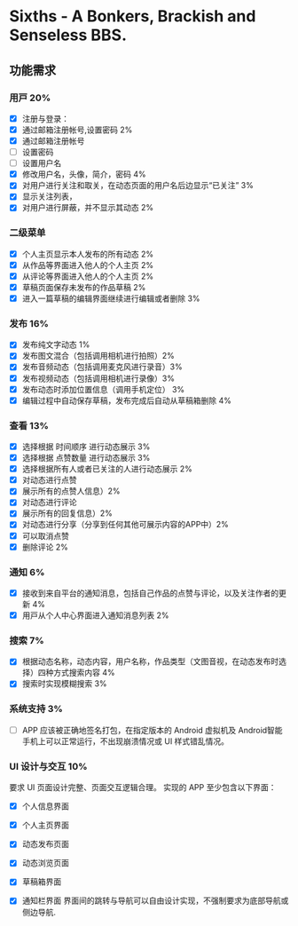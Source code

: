 
# Sixths - A Bonkers, Brackish and Senseless BBS.

## 功能需求

### ⽤⼾ 20%
- [x] 注册与登录：
- [x] 通过邮箱注册帐号,设置密码 2%
- [x] 通过邮箱注册帐号
- [ ] 设置密码
- [ ] 设置用户名
- [x] 修改用户名，头像，简介，密码 4%
- [x] 对用户进行关注和取关，在动态页面的用户名后边显示“已关注” 3%
- [x] 显示关注列表，
- [x] 对用户进行屏蔽，并不显示其动态 2%

### 二级菜单

- [x] 个人主页显示本人发布的所有动态 2%
- [x] 从作品等界⾯进⼊他⼈的个人主⻚ 2%
- [x] 从评论等界⾯进⼊他⼈的个人主⻚ 2%
- [x] 草稿页面保存未发布的作品草稿 2%
- [x] 进⼊⼀篇草稿的编辑界⾯继续进行编辑或者删除 3%

### 发布 16%
- [x] 发布纯文字动态 1%
- [x] 发布图文混合（包括调用相机进行拍照）2%
- [x] 发布音频动态（包括调用麦克风进行录音）3%
- [x] 发布视频动态（包括调用相机进行录像）3%
- [x] 发布动态时添加位置信息（调用手机定位） 3%
- [x] 编辑过程中⾃动保存草稿，发布完成后自动从草稿箱删除 4%

### 查看 13%
- [x] 选择根据 时间顺序 进行动态展示 3%
- [x] 选择根据 点赞数量 进行动态展示 3%
- [x] 选择根据所有人或者已关注的人进行动态展示 2%
- [x] 对动态进行点赞
- [x] 展示所有的点赞人信息）2%
- [x] 对动态进行评论
- [x] 展示所有的回复信息）2%
- [x] 对动态进行分享（分享到任何其他可展示内容的APP中）2%
- [x] 可以取消点赞
- [x] 删除评论 2%

### 通知 6%
- [x] 接收到来⾃平台的通知消息，包括⾃⼰作品的点赞与评论，以及关注作者的更新 4%
- [x] ⽤⼾从个⼈中⼼界⾯进⼊通知消息列表 2%

### 搜索 7%
- [x] 根据动态名称，动态内容，用户名称，作品类型（文图音视，在动态发布时选择）四种方式搜索内容 4%
- [x] 搜索时实现模糊搜索 3%

### 系统支持 3%
- [ ] APP 应该被正确地签名打包，在指定版本的 Android 虚拟机及 Android智能手机上可以正常运行，不出现崩溃情况或 UI 样式错乱情况。
 
### UI 设计与交互 10%
要求 UI 页面设计完整、页面交互逻辑合理。 实现的 APP 至少包含以下界面：
- [x] 个人信息界面
- [x] 个人主页界面
- [x] 动态发布页面
- [x] 动态浏览页面
- [x] 草稿箱界面
- [x] 通知栏界面
界面间的跳转与导航可以自由设计实现，不强制要求为底部导航或侧边导航.

